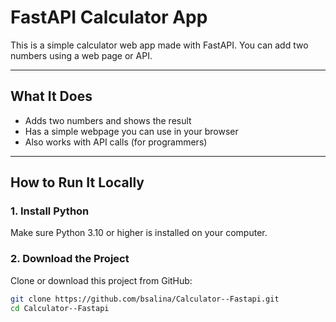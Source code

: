 # FastAPI Calculator App

This is a simple calculator web app made with FastAPI. You can add two numbers using a web page or API.

---

## What It Does

- Adds two numbers and shows the result
- Has a simple webpage you can use in your browser
- Also works with API calls (for programmers)

---

## How to Run It Locally

### 1. Install Python

Make sure Python 3.10 or higher is installed on your computer.

### 2. Download the Project

Clone or download this project from GitHub:

```bash
git clone https://github.com/bsalina/Calculator--Fastapi.git
cd Calculator--Fastapi
